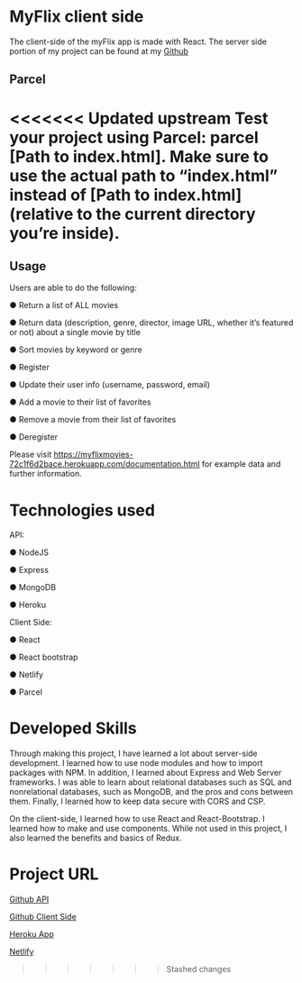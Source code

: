# MyFlix client side

The client-side of the myFlix app is made with React. The server side portion of my project can be found at my [Github](https://github.com/campbellgarth/myFlix)
## Parcel

<<<<<<< Updated upstream
Test your project using Parcel: parcel [Path to index.html]. Make sure to use the actual path to “index.html” instead of [Path to index.html] (relative to the current directory you’re inside).
=======
## Usage

Users are able to do the following: 

● Return a list of ALL movies 

● Return data (description, genre, director, image URL, whether it’s featured or not) about a single movie by title

● Sort movies by keyword or genre

● Register

● Update their user info (username, password, email)

● Add a movie to their list of favorites

● Remove a movie from their list of favorites

● Deregister

Please visit https://myflixmovies-72c1f6d2bace.herokuapp.com/documentation.html for example data and further information.

# Technologies used
API:

● NodeJS

● Express

● MongoDB

● Heroku

Client Side:

● React

● React bootstrap

● Netlify 

● Parcel




# Developed Skills
Through making this project, I have learned a lot about server-side development. I learned how to use node modules and how to import packages with NPM. In addition, I learned about Express and Web Server frameworks. I was able to learn about relational databases such as SQL and nonrelational databases, such as MongoDB, and the pros and cons between them. Finally, I learned how to keep data secure with CORS and CSP.

On the client-side, I learned how to use React and React-Bootstrap. I learned how to make and use components. While not used in this project, I also learned the benefits and basics of Redux.

# Project URL
[Github API](https://github.com/campbellgarth/myFlix)

[Github Client Side](https://github.com/campbellgarth/myFlix-client)

[Heroku App](https://myflixmovies-72c1f6d2bace.herokuapp.com/documentation.html)

[Netlify](https://myflixmovies-db.netlify.app/)
>>>>>>> Stashed changes
